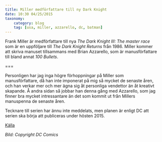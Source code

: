 ```yaml
---
title: Miller medförfattare till ny Dark Knight
date: 10:30 04/25/2015
taxonomy:
    category: blog
    tag: [usa, miller, azzarello, dc, batman]
---
```

Frank Miller är medförfattare till nya _The Dark Knight III: The master race_ som är en uppföljare till _The Dark Knight Returns_ från 1986. Miller kommer att skriva manuset tillsammans med Brian Azzarello, som är manusförfattare till bland annat _100 Bullets_.

===

Personligen har jag inga högre förhoppningar på Miller som manusförfattare, då han inte imponerat på mig så mycket de senaste åren, och han verkar mer och mer ägna sig åt personliga vendettor än åt kreativt skapande. Å andra sidan så jobbar han denna gång med Azzarello, som jag finner bra mycket intressantare än det som kommit ut från Millers manuspenna de senaste åren.

Tecknare till serien har ännu inte meddelats, men planen är enligt DC att serien ska börja att publiceras under hösten 2015.


[Källa](http://www.dccomics.com/blog/2015/04/24/superstar-writerartist-frank-miller-returns-to-batman)

_Bild: Copyright DC Comics_

